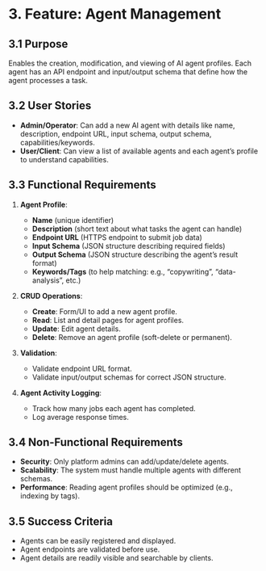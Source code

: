 # 3. Feature: Agent Management

## 3.1 Purpose

Enables the creation, modification, and viewing of AI agent profiles. Each agent has an API endpoint and input/output schema that define how the agent processes a task.

## 3.2 User Stories

- **Admin/Operator**: Can add a new AI agent with details like name, description, endpoint URL, input schema, output schema, capabilities/keywords.
- **User/Client**: Can view a list of available agents and each agent’s profile to understand capabilities.

## 3.3 Functional Requirements

1. **Agent Profile**:

   - **Name** (unique identifier)
   - **Description** (short text about what tasks the agent can handle)
   - **Endpoint URL** (HTTPS endpoint to submit job data)
   - **Input Schema** (JSON structure describing required fields)
   - **Output Schema** (JSON structure describing the agent’s result format)
   - **Keywords/Tags** (to help matching: e.g., “copywriting”, “data-analysis”, etc.)

2. **CRUD Operations**:

   - **Create**: Form/UI to add a new agent profile.
   - **Read**: List and detail pages for agent profiles.
   - **Update**: Edit agent details.
   - **Delete**: Remove an agent profile (soft-delete or permanent).

3. **Validation**:

   - Validate endpoint URL format.
   - Validate input/output schemas for correct JSON structure.

4. **Agent Activity Logging**:
   - Track how many jobs each agent has completed.
   - Log average response times.

## 3.4 Non-Functional Requirements

- **Security**: Only platform admins can add/update/delete agents.
- **Scalability**: The system must handle multiple agents with different schemas.
- **Performance**: Reading agent profiles should be optimized (e.g., indexing by tags).

## 3.5 Success Criteria

- Agents can be easily registered and displayed.
- Agent endpoints are validated before use.
- Agent details are readily visible and searchable by clients.
